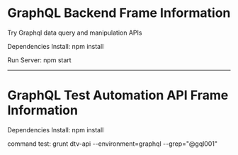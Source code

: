 # GraphQL Backend Frame Information
Try Graphql data query and manipulation APIs

Dependencies Install: npm install 

Run Server: npm start

--------------------------------------------------------------------
# GraphQL Test Automation API Frame Information
Dependencies Install: npm install 

command test: grunt dtv-api --environment=graphql --grep="@gql001"